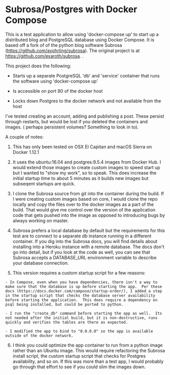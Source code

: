 # Subrosa/Postgres with Docker Compose

This is a test application to allow using  'docker-compose up' to start up a distributed blog and PostgreSQL database using Docker Compose. It is based off a fork of of the python blog software Subrosa (https://github.com/ayohrling/subrosa).  The original project is at https://github.com/exaroth/subrosa.
. 

This project does the following:

- Starts up a separate PostgreSQL 'db' and 'service' container that runs the software using 'docker-compose up'

- Is accessible on port 80 of the docker host

- Locks down Postgres to the docker network and not available from the host

I've tested creating an account, adding and publishing a post.  These persist through restarts, but would be lost if you deleted the containers and images. ( perhaps persistent volumes?  Something to look in to).

A couple of notes:

  1) This has only been tested on OSX El Capitan and macOS Sierra on Docker 1.12.1

  2) It uses the ubuntu:16.04 and postgres:9.5.4 images from Docker Hub.  I would extend those images to create custom images to speed start up but I wanted to "show my work", so to speak.  This does increase the initial startup time to about 5 minutes as it builds new images but subseqent startups are quick.
  
  3) I clone the Subrosa source from git into the container during the build.  If I were creating custom images based on core, I would clone the repo locally and copy the files over to the docker images as a part of the build. That would give me control over the version of the application code that gets pushed into the image as opposed to introducing bugs by always working on master.

  4) Subrosa prefers a local database by default but the requirements for this test are to connect to a separate db instance running in a different container. If you dig into the Subrosa docs, you will find details about installing into a Heroku instance with a remote database.  The docs don't go into detail, but if you look at the code as well, you can see that Subrosa accepts a DATABASE_URL environment variable to describe your database connection.

  5) This version requires a custom startup script for a few reasons:

    - In Compose, even when you have dependencies, there isn't a way to make sure that the database is up before starting the app.  Per these docs (https://docs.docker.com/compose/startup-order/), I added a step in the startup script that checks the database server availability before starting the application.  This does require a dependency on psql being installed, but could be ported to python.

    - I run the "create_db" command before starting the app as well.  Its not needed after the initial build, but it is non-destructive, runs quickly and verifies the tables are there as expected.

    - I modified the app to bind to "0.0.0.0" so the app is available outside of the docker network.

  6) I think you could optimize the app container to run from a python image rather than an Ubuntu image.  This would require refactoring the Subrosa install script, the custom startup script that checks for Postgres availability, and so on.  If this was more than a test app, I would probably go through that effort to see if you could slim the images down.
  
